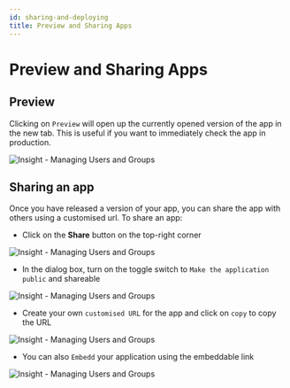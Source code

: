 ```yaml
---
id: sharing-and-deploying
title: Preview and Sharing Apps
---
```


# Preview and Sharing Apps

## Preview

Clicking on `Preview` will open up the currently opened version of the app in the new tab. This is useful if you want to immediately check the app in production.



![Insight - Managing Users and Groups](/_images/insight2/tutorial/sharing/preview.gif)

</div>

## Sharing an app

Once you have released a version of your app, you can share the app with others using a customised url. To share an app:

- Click on the **Share** button on the top-right corner



![Insight - Managing Users and Groups](/_images/insight2/tutorial/sharing/share.png)

</div>

- In the dialog box, turn on the toggle switch to `Make the application public` and shareable



![Insight - Managing Users and Groups](/_images/insight2/tutorial/sharing/toggle.png)

</div>

- Create your own `customised URL` for the app and click on `copy` to copy the URL



![Insight - Managing Users and Groups](/_images/insight2/tutorial/sharing/url.png)

</div>

- You can also `Embedd` your application using the embeddable link



![Insight - Managing Users and Groups](/_images/insight2/tutorial/sharing/embedd.png)

</div>
